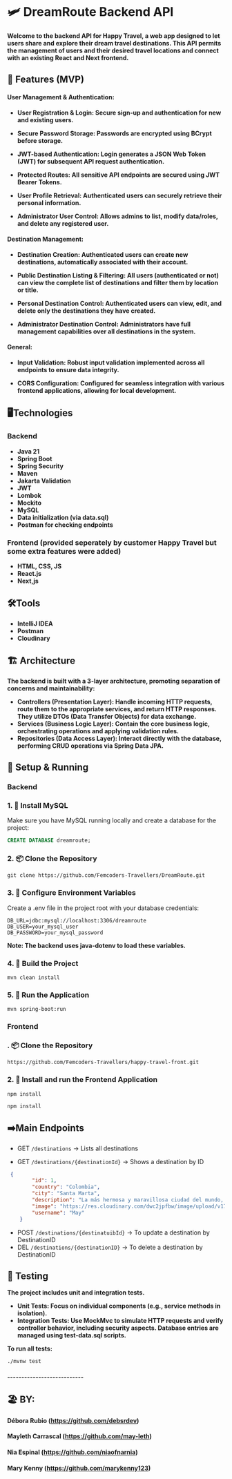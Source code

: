 # 🛩 DreamRoute Backend API️

**Welcome to the backend API for Happy Travel, a web app designed to let users share and explore their dream travel destinations. This API permits the management of users and their desired travel locations and connect with an existing React and Next frontend.**

## 🚀 Features (MVP)

#### User Management & Authentication:

- **User Registration & Login: Secure sign-up and authentication for new and existing users.**

- **Secure Password Storage: Passwords are encrypted using BCrypt before storage.**

- **JWT-based Authentication: Login generates a JSON Web Token (JWT) for subsequent API request authentication.**

- **Protected Routes: All sensitive API endpoints are secured using JWT Bearer Tokens.**

- **User Profile Retrieval: Authenticated users can securely retrieve their personal information.**

- **Administrator User Control: Allows admins to list, modify data/roles, and delete any registered user.**

#### Destination Management:

- **Destination Creation: Authenticated users can create new destinations, automatically associated with their account.**

- **Public Destination Listing & Filtering: All users (authenticated or not) can view the complete list of destinations and filter them by location or title.**

- **Personal Destination Control: Authenticated users can view, edit, and delete only the destinations they have created.**

- **Administrator Destination Control: Administrators have full management capabilities over all destinations in the system.**

#### General:

- **Input Validation: Robust input validation implemented across all endpoints to ensure data integrity.**

- **CORS Configuration: Configured for seamless integration with various frontend applications, allowing for local development.**

## 🖥Technologies
### Backend
- **Java 21**
- **Spring Boot**
- **Spring Security**
- **Maven**
- **Jakarta Validation**
- **JWT**
- **Lombok**
- **Mockito**
- **MySQL**
- **Data initialization (via data.sql)**
- **Postman for checking endpoints**

### Frontend (provided seperately by customer Happy Travel but some extra features were added)
- **HTML, CSS, JS**
- **React.js**
- **Next,js**

## 🛠️Tools
- **IntelliJ IDEA**
- **Postman**
- **Cloudinary**

## 🏗️️ Architecture
**The backend is built with a 3-layer architecture, promoting separation of concerns and maintainability:**
- **Controllers (Presentation Layer): Handle incoming HTTP requests, route them to the appropriate services, and return HTTP responses. They utilize DTOs (Data Transfer Objects) for data exchange.**
- **Services (Business Logic Layer): Contain the core business logic, orchestrating operations and applying validation rules.**
- **Repositories (Data Access Layer): Interact directly with the database, performing CRUD operations via Spring Data JPA.**


## 🛞 Setup & Running

### Backend
### 1. 🐬 Install MySQL
Make sure you have MySQL running locally and create a database for the project:
```sql
CREATE DATABASE dreamroute;
```

### 2. 📦 Clone the Repository
```shell
git clone https://github.com/Femcoders-Travellers/DreamRoute.git
```

### 3. 🔑 Configure Environment Variables
Create a .env file in the project root with your database credentials:
```shell
DB_URL=jdbc:mysql://localhost:3306/dreamroute
DB_USER=your_mysql_user
DB_PASSWORD=your_mysql_password
```
**Note:
The backend uses java-dotenv to load these variables.**

### 4. 🧱 Build the Project
```shell
mvn clean install
```
### 5. 🚀 Run the Application
```shell
mvn spring-boot:run
```
### Frontend
### . 📦 Clone the Repository
```shell
https://github.com/Femcoders-Travellers/happy-travel-front.git
```
### 2. 🚀 Install and run the Frontend Application
```shell
npm install
```

```shell
npm install
```

## ➡️Main Endpoints
- GET `/destinations` → Lists all destinations

- GET `/destinations/{destinationId}` → Shows a destination by ID
```json
 {
        "id": 1,
        "country": "Colombia",
        "city": "Santa Marta",
        "description": "La más hermosa y maravillosa ciudad del mundo, aunque calurosa llena de playas refrescantes",
        "image": "https://res.cloudinary.com/dwc2jpfbw/image/upload/v1752583230/santa-marta-img_vdhss8.jpg",
        "username": "May"
    }
 ```
- POST `/destinations/{destinatuibId}` → To update a destination by DestinationID
- DEL `/destinations/{destinationID}` → To delete a destination by DestinationID

## 🧪 Testing
**The project includes unit and integration tests.**
- **Unit Tests: Focus on individual components (e.g., service methods in isolation).**
- **Integration Tests: Use MockMvc to simulate HTTP requests and verify controller behavior, including security aspects. Database entries are managed using test-data.sql scripts.**

**To run all tests:**
```Bash
./mvnw test
```

#### ---------------------------


## 🏖 ️BY:

#### Débora Rubio (https://github.com/debsrdev)

#### Mayleth Carrascal (https://github.com/may-leth)

#### Nia Espinal (https://github.com/niaofnarnia)

#### Mary Kenny (https://github.com/marykenny123)
 
